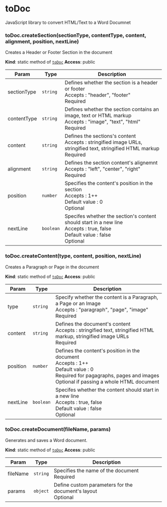 # toDoc
JavaScript library to convert HTML/Text to a Word Documnet


### toDoc.createSection(sectionType, contentType, content, alignment, position, nextLine)
Creates a Header or Footer Section in the document

**Kind**: static method of [<code>toDoc</code>](#toDoc)
**Access**: public

| Param | Type | Description |
| --- | --- | --- |
| sectionType | <code>string</code> | Defines whether the section is a header or footer <br/> Accepts : "header", "footer" <br/> Required |
| contentType | <code>string</code> | Defines whether the section contains an image, text or HTML markup <br/> Accepts : "image", "text", "html" <br/> Required |
| content | <code>string</code> | Defines the sections's content <br/> Accepts : stringified image URLs, stringified text, stringified HTML markup <br/> Required |
| alignment | <code>string</code> | Defines the section content's alignemnt <br/> Accepts : "left", "center", "right" <br/> Required |
| position | <code>number</code> | Specifies the content's position in the section <br/> Accepts : 1++ <br/> Default value :  0 <br/> Optional |
| nextLine | <code>boolean</code> | Specifes whether the section's content should start in a new line <br/> Accepts : true, false <br/> Default value : false <br/> Optional |

<a name="toDoc.doc.createContent"></a>

### toDoc.createContent(type, content, position, nextLine)
Creates a Paragraph or Page in the document

**Kind**: static method of [<code>toDoc</code>](#toDoc)
**Access**: public

| Param | Type | Description |
| --- | --- | --- |
| type | <code>string</code> | Specify whether the content is a Paragraph, a Page or an Image <br/> Accepts : "paragraph", "page", "image" <br/> Required |
| content | <code>string</code> | Defines the document's content <br/> Accepts : stringified text, stringified HTML markup, stringified image URLs <br/> Required |
| position | <code>number</code> | Defines the content's position in the document <br/> Accepts : 1++ <br/> Default value : 0 <br/> Required for pagagraphs, pages and images <br/> Optional if passing a whole HTML document |
| nextLine | <code>boolean</code> | Specifes whether the content should start in a new line <br/> Accepts : true, false <br/> Default value : false <br/> Optional |

<a name="toDoc.doc.createDocument"></a>

### toDoc.createDocument(fileName, params)
Generates and saves a Word document.

**Kind**: static method of [<code>toDoc</code>](#toDoc)
**Access**: public

| Param | Type | Description |
| --- | --- | --- |
| fileName | <code>string</code> | Specifies the name of the document <br/> Required |
| params | <code>object</code> | Define custom parameters for the document's layout <br/> Optional |
